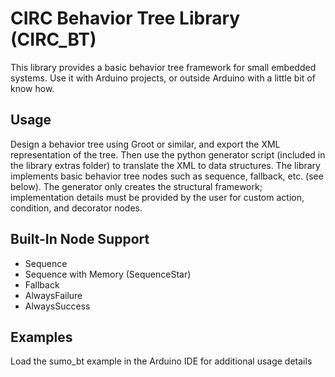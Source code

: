 # CIRC Behavior Tree Library (CIRC_BT)

This library provides a basic behavior tree framework for small embedded systems. Use it with Arduino projects, or outside Arduino with a little bit of know how.

## Usage
Design a behavior tree using Groot or similar, and export the XML representation of the tree. Then use the python generator script (included in the library extras folder) to translate the XML to data structures. The library implements basic behavior tree nodes such as sequence, fallback, etc. (see below). The generator only creates the structural framework; implementation details must be provided by the user for custom action, condition, and decorator nodes.


## Built-In Node Support

* Sequence
* Sequence with Memory (SequenceStar)
* Fallback
* AlwaysFailure
* AlwaysSuccess

## Examples
Load the sumo_bt example in the Arduino IDE for additional usage details

